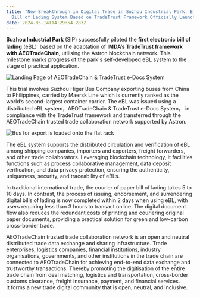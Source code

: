 ```yaml
---
title: "New Breakthrough in Digital Trade in Suzhou Industrial Park: Electronic
  Bill of Lading System Based on TradeTrust Framework Officially Launched"
date: 2024-05-14T14:29:54.283Z
---
```

**Suzhou Industrial Park** (SIP) successfully piloted the **first electronic bill of lading** (eBL）based on the adaptation of **IMDA’s TradeTrust framework with AEOTradeChain**, utilising the Astron blockchain network. This milestone marks progress of the park's self-developed eBL system to the stage of practical application.

![](/static/uploads/aeotradechain.png "Landing Page of AEOTradeChain & TradeTrust e-Docs System")

This trial involves Suzhou Higer Bus Company exporting buses from China to Philippines, carried by Maersk Line which is currently ranked as the world’s second-largest container carrier. The eBL was issued using a distributed eBL system，AEOTradeChain & TradeTrust e-Docs System， in compliance with the TradeTrust framework and transferred through the AEOTradeChain trusted trade collaboration network supported by Astron.

![](/static/uploads/higerbus.jpg "Bus for export is loaded onto the flat rack")

The eBL system supports the distributed circulation and verification of eBL among shipping companies, importers and exporters, freight forwarders, and other trade collaborators. Leveraging blockchain technology, it facilities functions such as process collaborative management, data deposit verification, and data privacy protection, ensuring the authenticity, uniqueness, security, and traceability of eBLs.

In traditional international trade, the courier of paper bill of lading takes 5 to 10 days. In contrast, the process of issuing, endorsement, and surrendering digital bills of lading is now completed within 2 days when using eBL, with users requiring less than 3 hours to transact online. The digital document flow also reduces the redundant costs of printing and couriering original paper documents, providing a practical solution for green and low-carbon cross-border trade.

AEOTradeChain trusted trade collaboration network is an open and neutral distributed trade data exchange and sharing infrastructure. Trade enterprises, logistics companies, financial institutions, industry organisations, governments, and other institutions in the trade chain are connected to AEOTradeChain for achieving end-to-end data exchange and trustworthy transactions. Thereby promoting the digitisation of the entire trade chain from deal matching, logistics and transportation, cross-border customs clearance, freight insurance, payment, and financial services. It forms a new trade digital community that is open, neutral, and inclusive.